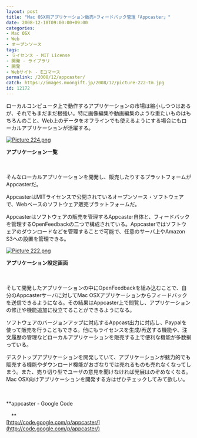 ```yaml
---
layout: post
title: "Mac OSX用アプリケーション販売+フィードバック管理「Appcaster」"
date: 2008-12-18T09:00:00+09:00
categories:
- Mac OSX
- Web
- オープンソース
tags: 
- ライセンス - MIT License
- 開発 - ライブラリ
- 開発
- Webサイト - Eコマース
permalink: /2008/12/appcaster/
catch: https://images.moongift.jp/2008/12/picture-222-tm.jpg
id: 12172
---
```

ローカルコンピュータ上で動作するアプリケーションの市場は縮小しつつはあるが、それでもまだまだ根強い。特に画像編集や動画編集のような重たいものはもちろんのこと、Web上のデータをオフラインでも使えるようにする場合にもローカルアプリケーションが活躍する。

  

[![Picture 224.png](https://images.moongift.jp/2008/12/picture-224-tm.jpg)](https://images.moongift.jp/2008/12/picture-224.png)  
  
**アプリケーション一覧**

  

　

  

そんなローカルアプリケーションを開発し、販売したりするプラットフォームがAppcasterだ。

  

AppcasterはMITライセンスで公開されているオープンソース・ソフトウェアで、Webベースのソフトウェア販売プラットフォームだ。

  
  
<!--more-->  

Appcasterはソフトウェアの販売を管理するAppcaster自体と、フィードバックを管理するOpenFeedbackの二つで構成されている。Appcasterではソフトウェアのダウンロードなどを管理することで可能で、任意のサーバ上やAmazon S3への設置を管理できる。

  

[![Picture 222.png](https://images.moongift.jp/2008/12/picture-222-tm.jpg)](https://images.moongift.jp/2008/12/picture-222.png)  
  
**アプリケーション設定画面**

  

　

  

そして開発したアプリケーションの中にOpenFeedbackを組み込むことで、自分のAppcasterサーバに対してMac OSXアプリケーションからフィードバックを送信できるようになる。その結果はAppcaster上で閲覧し、アプリケーションの修正や機能追加に役立てることができるようになる。

  

ソフトウェアのバージョンアップに対応するAppcast出力に対応し、Paypalを使って販売を行うこともできる。他にもライセンスを生成/再送する機能や、注文履歴の管理などローカルアプリケーションを販売する上で便利な機能が多数揃っている。

  

デスクトップアプリケーションを開発していて、アプリケーションが魅力的でも販売する機能やダウンロード機能がおざなりでは売れるものも売れなくなってしまう。また、売り切り型でユーザの意見を聞けなければ発展はのぞめなくなる。Mac OSX向けアプリケーションを開発する方はぜひチェックしてみて欲しい。

  

　

  

**appcaster - Google Code  
  
　**  
  [http://code.google.com/p/appcaster/](http://code.google.com/p/appcaster/)

  
